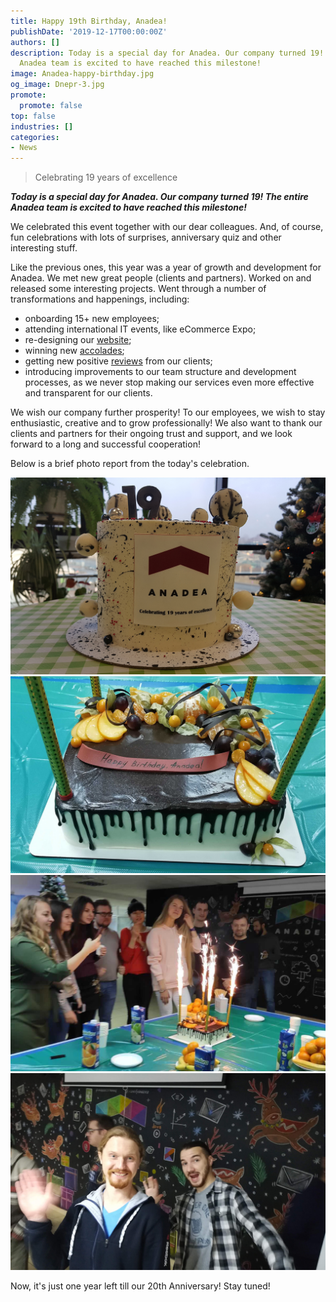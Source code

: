 ```yaml
---
title: Happy 19th Birthday, Anadea!
publishDate: '2019-12-17T00:00:00Z'
authors: []
description: Today is a special day for Anadea. Our company turned 19! The entire
  Anadea team is excited to have reached this milestone!
image: Anadea-happy-birthday.jpg
og_image: Dnepr-3.jpg
promote:
  promote: false
top: false
industries: []
categories:
- News
---
```

<script type="application/ld+json">
{
 "@context": "https://schema.org",
 "@type": "Article",
 "author": "Anadea",
 "name": "Happy 19th Birthday, Anadea!"
}
</script>
> Celebrating 19 years of excellence

***Today is a special day for Anadea. Our company turned 19! The entire Anadea team is excited to have reached this milestone!***

We celebrated this event together with our dear colleagues. And, of course, fun celebrations with lots of surprises, anniversary quiz and other interesting stuff. 

Like the previous ones, this year was a year of growth and development for Anadea. We met new great people (clients and partners). Worked on and released some interesting projects. Went through a number of transformations and happenings, including:
* onboarding 15+ new employees;
* attending international IT events, like eCommerce Expo;
* re-designing our <a href="https://anadea.info/" target="_blank">website</a>;
* winning new <a href="https://anadea.info/awards-achievements" target="_blank">accolades</a>; 
* getting new positive <a href="https://clutch.co/profile/anadea" rel="nofollow" target="_blank">reviews</a> from our clients;
* introducing improvements to our team structure and development processes, as we never stop making our services even more effective and transparent for our clients.

We wish our company further prosperity! To our employees, we wish to stay enthusiastic, creative and to grow professionally! We also want to thank our clients and partners for their ongoing trust and support, and we look forward to a long and successful cooperation!

Below is a brief photo report from the today's celebration.

![Anadea's 19th Anniversary - Grodno cake ](Grodno-1.jpg)
![Anadea's 19th Anniversary - Dnepr cake](Dnepr-3.jpg)
![Anadea's 19th Anniversary - Dnepr celebration](Dnepr-1.jpg)
![Anadea's 19th Anniversary - Dnepr having fun](Dnepr-2.jpg)

Now, it's just one year left till our 20th Anniversary! Stay tuned!